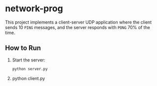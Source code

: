 # network-prog

This project implements a client-server UDP application where the client sends 10 `PING` messages, and the server responds with `PONG` 70% of the time.

## How to Run

1. Start the server:
   ```bash
   python server.py

 2. python client.py

